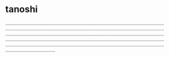 # tanoshi
...................................................................................................................................................................................................................................................................................................................................................................................................................................................................................................................................................................................................................................................................................
